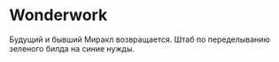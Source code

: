 # Wonderwork
Будущий и бывший Миракл возвращается.
Штаб по переделыванию зеленого билда на синие нужды.
